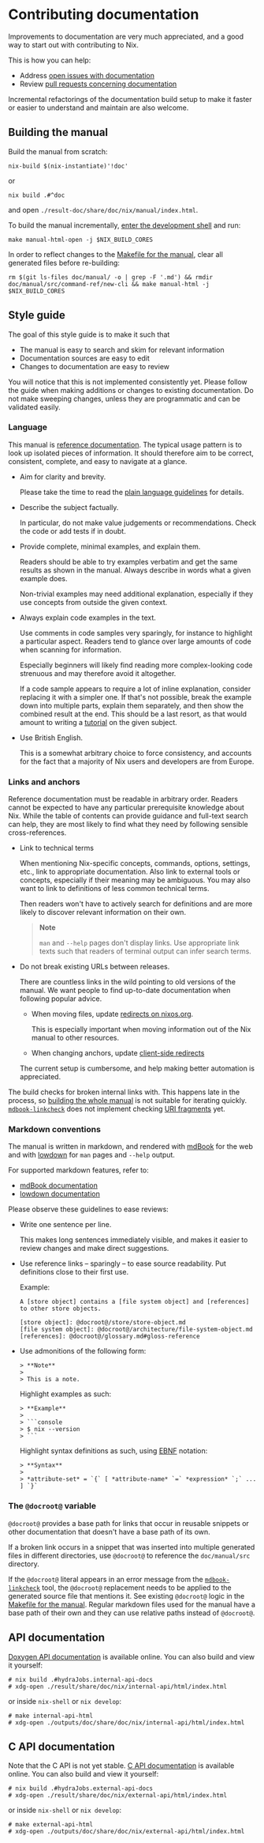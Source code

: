# Contributing documentation

Improvements to documentation are very much appreciated, and a good way to start out with contributing to Nix.

This is how you can help:
- Address [open issues with documentation](https://github.com/NixOS/nix/issues?q=is%3Aissue+is%3Aopen+label%3Adocumentation)
- Review [pull requests concerning documentation](https://github.com/NixOS/nix/pulls?q=is%3Apr+is%3Aopen+label%3Adocumentation)

Incremental refactorings of the documentation build setup to make it faster or easier to understand and maintain are also welcome.

## Building the manual

Build the manual from scratch:

```console
nix-build $(nix-instantiate)'!doc'
```

or

```console
nix build .#^doc
```

and open `./result-doc/share/doc/nix/manual/index.html`.

To build the manual incrementally, [enter the development shell](./hacking.md) and run:

```console
make manual-html-open -j $NIX_BUILD_CORES
```

In order to reflect changes to the [Makefile for the manual], clear all generated files before re-building:

[Makefile for the manual]: https://github.com/NixOS/nix/blob/master/doc/manual/local.mk

```console
rm $(git ls-files doc/manual/ -o | grep -F '.md') && rmdir doc/manual/src/command-ref/new-cli && make manual-html -j $NIX_BUILD_CORES
```

## Style guide

The goal of this style guide is to make it such that
- The manual is easy to search and skim for relevant information
- Documentation sources are easy to edit
- Changes to documentation are easy to review

You will notice that this is not implemented consistently yet.
Please follow the guide when making additions or changes to existing documentation.
Do not make sweeping changes, unless they are programmatic and can be validated easily.

### Language

This manual is [reference documentation](https://diataxis.fr/reference/).
The typical usage pattern is to look up isolated pieces of information.
It should therefore aim to be correct, consistent, complete, and easy to navigate at a glance.

- Aim for clarity and brevity.

  Please take the time to read the [plain language guidelines](https://www.plainlanguage.gov/guidelines/) for details.

- Describe the subject factually.

  In particular, do not make value judgements or recommendations.
  Check the code or add tests if in doubt.

- Provide complete, minimal examples, and explain them.

  Readers should be able to try examples verbatim and get the same results as shown in the manual.
  Always describe in words what a given example does.

  Non-trivial examples may need additional explanation, especially if they use concepts from outside the given context.

- Always explain code examples in the text.

  Use comments in code samples very sparingly, for instance to highlight a particular aspect.
  Readers tend to glance over large amounts of code when scanning for information.

  Especially beginners will likely find reading more complex-looking code strenuous and may therefore avoid it altogether.

  If a code sample appears to require a lot of inline explanation, consider replacing it with a simpler one.
  If that's not possible, break the example down into multiple parts, explain them separately, and then show the combined result at the end.
  This should be a last resort, as that would amount to writing a [tutorial](https://diataxis.fr/tutorials/) on the given subject.

- Use British English.

  This is a somewhat arbitrary choice to force consistency, and accounts for the fact that a majority of Nix users and developers are from Europe.

### Links and anchors

Reference documentation must be readable in arbitrary order.
Readers cannot be expected to have any particular prerequisite knowledge about Nix.
While the table of contents can provide guidance and full-text search can help, they are most likely to find what they need by following sensible cross-references.

- Link to technical terms

  When mentioning Nix-specific concepts, commands, options, settings, etc., link to appropriate documentation.
  Also link to external tools or concepts, especially if their meaning may be ambiguous.
  You may also want to link to definitions of less common technical terms.

  Then readers won't have to actively search for definitions and are more likely to discover relevant information on their own.

  > **Note**
  >
  > `man` and `--help` pages don't display links.
  > Use appropriate link texts such that readers of terminal output can infer search terms.

- Do not break existing URLs between releases.

  There are countless links in the wild pointing to old versions of the manual.
  We want people to find up-to-date documentation when following popular advice.

  - When moving files, update [redirects on nixos.org](https://github.com/NixOS/nixos-homepage/blob/master/netlify.toml).

    This is especially important when moving information out of the Nix manual to other resources.

  - When changing anchors, update [client-side redirects](https://github.com/NixOS/nix/blob/master/doc/manual/redirects.js)

  The current setup is cumbersome, and help making better automation is appreciated.

The build checks for broken internal links with.
This happens late in the process, so [building the whole manual](#building-the-manual) is not suitable for iterating quickly.
[`mdbook-linkcheck`] does not implement checking [URI fragments] yet.

[`mdbook-linkcheck`]: https://github.com/Michael-F-Bryan/mdbook-linkcheck
[URI fragments]: https://en.wikipedia.org/wiki/URI_fragment

### Markdown conventions

The manual is written in markdown, and rendered with [mdBook](https://github.com/rust-lang/mdBook) for the web and with [lowdown](https://github.com/kristapsdz/lowdown) for `man` pages and `--help` output.

For supported markdown features, refer to:
- [mdBook documentation](https://rust-lang.github.io/mdBook/format/markdown.html)
- [lowdown documentation](https://kristaps.bsd.lv/lowdown/)

Please observe these guidelines to ease reviews:

- Write one sentence per line.

  This makes long sentences immediately visible, and makes it easier to review changes and make direct suggestions.

- Use reference links – sparingly – to ease source readability.
  Put definitions close to their first use.

  Example:

  ```
  A [store object] contains a [file system object] and [references] to other store objects.

  [store object]: @docroot@/store/store-object.md
  [file system object]: @docroot@/architecture/file-system-object.md
  [references]: @docroot@/glossary.md#gloss-reference
  ```

- Use admonitions of the following form:

  ```
  > **Note**
  >
  > This is a note.
  ```

  Highlight examples as such:

  ````
  > **Example**
  >
  > ```console
  > $ nix --version
  > ```
  ````

  Highlight syntax definitions as such, using [EBNF](https://en.wikipedia.org/wiki/Extended_Backus%E2%80%93Naur_form) notation:

  ````
  > **Syntax**
  >
  > *attribute-set* = `{` [ *attribute-name* `=` *expression* `;` ... ] `}`
  ````

### The `@docroot@` variable

`@docroot@` provides a base path for links that occur in reusable snippets or other documentation that doesn't have a base path of its own.

If a broken link occurs in a snippet that was inserted into multiple generated files in different directories, use `@docroot@` to reference the `doc/manual/src` directory.

If the `@docroot@` literal appears in an error message from the [`mdbook-linkcheck`] tool, the `@docroot@` replacement needs to be applied to the generated source file that mentions it.
See existing `@docroot@` logic in the [Makefile for the manual].
Regular markdown files used for the manual have a base path of their own and they can use relative paths instead of `@docroot@`.

## API documentation

[Doxygen API documentation] is available online.
You can also build and view it yourself:

[Doxygen API documentation]: https://hydra.nixos.org/job/nix/master/internal-api-docs/latest/download-by-type/doc/internal-api-docs

```console
# nix build .#hydraJobs.internal-api-docs
# xdg-open ./result/share/doc/nix/internal-api/html/index.html
```

or inside `nix-shell` or `nix develop`:

```
# make internal-api-html
# xdg-open ./outputs/doc/share/doc/nix/internal-api/html/index.html
```

## C API documentation

Note that the C API is not yet stable.
[C API documentation] is available online.
You can also build and view it yourself:

[C API documentation]: https://hydra.nixos.org/job/nix/master/external-api-docs/latest/download-by-type/doc/external-api-docs

```console
# nix build .#hydraJobs.external-api-docs
# xdg-open ./result/share/doc/nix/external-api/html/index.html
```

or inside `nix-shell` or `nix develop`:

```
# make external-api-html
# xdg-open ./outputs/doc/share/doc/nix/external-api/html/index.html
```
